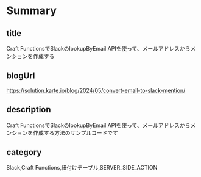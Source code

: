 # Summary

## title

Craft FunctionsでSlackのlookupByEmail APIを使って、メールアドレスからメンションを作成する

## blogUrl

https://solution.karte.io/blog/2024/05/convert-email-to-slack-mention/

## description

Craft FunctionsでSlackのlookupByEmail APIを使って、メールアドレスからメンションを作成する方法のサンプルコードです

## category

Slack,Craft Functions,紐付けテーブル,SERVER_SIDE_ACTION